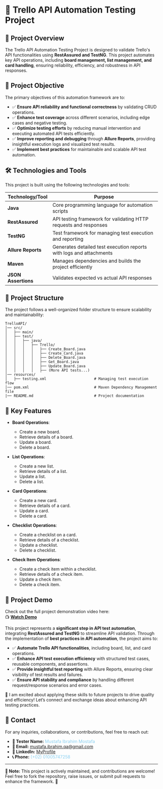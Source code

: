 # 🚀 Trello API Automation Testing Project

## 📖 Project Overview
The Trello API Automation Testing Project is designed to validate Trello's API functionalities using **RestAssured and TestNG**. This project automates key API operations, including **board management, list management, and card handling**, ensuring reliability, efficiency, and robustness in API responses.

## 🎯 Project Objective
The primary objectives of this automation framework are to:
- ✅ **Ensure API reliability and functional correctness** by validating CRUD operations.
- ✅ **Enhance test coverage** across different scenarios, including edge cases and negative testing.
- ✅ **Optimize testing efforts** by reducing manual intervention and executing automated API tests efficiently.
- ✅ **Improve reporting and debugging** through **Allure Reports**, providing insightful execution logs and visualized test results.
- ✅ **Implement best practices** for maintainable and scalable API test automation.

## 🛠️ Technologies and Tools
This project is built using the following technologies and tools:

| Technology/Tool         | Purpose |
|------------------------|---------|
| **Java**              | Core programming language for automation scripts |
| **RestAssured**       | API testing framework for validating HTTP requests and responses |
| **TestNG**            | Test framework for managing test execution and reporting |
| **Allure Reports**    | Generates detailed test execution reports with logs and attachments |
| **Maven**             | Manages dependencies and builds the project efficiently |
| **JSON Assertions**   | Validates expected vs actual API responses |

## 📂 Project Structure
The project follows a well-organized folder structure to ensure scalability and maintainability:

```
TrelloAPI/
│── src/
│   ├── main/
│   ├── test/
│   │   ├── java/
│   │   │   ├── Trello/
│   │   │   │   ├── Create_Board.java
│   │   │   │   ├── Create_Card.java
│   │   │   │   ├── Delete_Board.java
│   │   │   │   ├── Get_Board.java
│   │   │   │   ├── Update_Board.java
│   │   │   │   ├── (More API tests...)
│── resources/
│   ├── testing.xml                      # Managing test execution flow
│── pom.xml                              # Maven Dependency Management file
|── README.md                            # Project documentation
```

## 🌟 Key Features

- **Board Operations**:
    - Create a new board.
    - Retrieve details of a board.
    - Update a board.
    - Delete a board.

- **List Operations**:
    - Create a new list.
    - Retrieve details of a list.
    - Update a list.
    - Delete a list.

- **Card Operations**:
    - Create a new card.
    - Retrieve details of a card.
    - Update a card.
    - Delete a card.

- **Checklist Operations**:
    - Create a checklist on a card.
    - Retrieve details of a checklist.
    - Update a checklist.
    - Delete a checklist.

- **Check Item Operations**:
    - Create a check item within a checklist.
    - Retrieve details of a check item.
    - Update a check item.
    - Delete a check item.

## 🎥 Project Demo
Check out the full project demonstration video here:  
📺 **[Watch Demo](https://drive.google.com/file/d/1voxjf4shzsh0eZ-MkiZpLD6uFgyUDAds/view?usp=drive_link)**  

This project represents a **significant step in API test automation**, integrating **RestAssured and TestNG** to streamline API validation. Through the implementation of **best practices in API automation**, the project aims to:

- ✅ **Automate Trello API functionalities**, including board, list, and card operations.
- ✅ **Enhance API test execution efficiency** with structured test cases, reusable components, and assertions.
- ✅ **Provide insightful test reporting** with Allure Reports, ensuring clear visibility of test results and failures.
- ✅ **Ensure API stability and compliance** by handling different request/response scenarios and error cases.

🔹 I am excited about applying these skills to future projects to drive quality and efficiency! Let’s connect and exchange ideas about enhancing API testing practices.

## 📩 Contact
For any inquiries, collaborations, or contributions, feel free to reach out:

- **👤 Tester Name:** <span style="color:#89CFF0">Mustafa Ibrahim Mostafa</span>
- **📧 Email:** <span style="color:#89CFF0">mustafa.ibrahim.qa@gmail.com</span>
- **🔗 LinkedIn:** [MyProfile](https://www.linkedin.com/in/mostafa-ibrahim-mostafa/)
- **📞 Phone:** <span style="color:#89CFF0">(+02) 01005747258</span>

---
**📌 Note:** This project is actively maintained, and contributions are welcome! Feel free to fork the repository, raise issues, or submit pull requests to enhance the framework. 🚀

